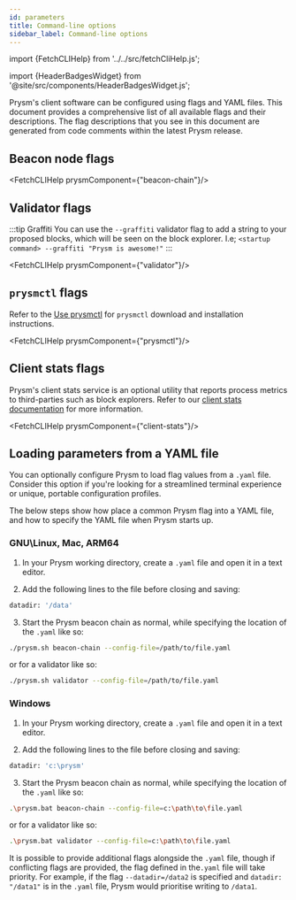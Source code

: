 ```yaml
---
id: parameters
title: Command-line options
sidebar_label: Command-line options
---
```


import {FetchCLIHelp} from '../../src/fetchCliHelp.js';

import {HeaderBadgesWidget} from '@site/src/components/HeaderBadgesWidget.js';

<HeaderBadgesWidget commaDelimitedContributors="Raul,James" />

Prysm's client software can be configured using flags and YAML files. This document provides a comprehensive list of all available flags and their descriptions. The flag descriptions that you see in this document are generated from code comments within the latest Prysm release.

## Beacon node flags

<FetchCLIHelp prysmComponent={"beacon-chain"}/>

## Validator flags

:::tip Graffiti
You can use the `--graffiti` validator flag to add a string to your proposed blocks, which will be seen on the block explorer. I.e; `<startup command> --graffiti "Prysm is awesome!"`
:::

<FetchCLIHelp prysmComponent={"validator"}/>

## `prysmctl` flags

Refer to the [Use prysmctl](prysmctl.md) for `prysmctl` download and installation instructions.

<FetchCLIHelp prysmComponent={"prysmctl"}/>

## Client stats flags

Prysm's client stats service is an optional utility that reports process metrics to third-parties such as block explorers. Refer to our [client stats documentation](/prysm/docs/prysm-usage/client-stats) for more information.

<FetchCLIHelp prysmComponent={"client-stats"}/>

## Loading parameters from a YAML file

You can optionally configure Prysm to load flag values from a `.yaml` file. Consider this option if you're looking for a streamlined terminal experience or unique, portable configuration profiles.

The below steps show how place a common Prysm flag into a YAML file, and how to specify the YAML file when Prysm starts up.

### GNU\Linux, Mac, ARM64

1. In your Prysm working directory, create a `.yaml` file and open it in a text editor.

2. Add the following lines to the file before closing and saving:
```sh
datadir: '/data'
```

3. Start the Prysm beacon chain as normal, while specifying the location of the `.yaml` like so:
```sh
./prysm.sh beacon-chain --config-file=/path/to/file.yaml
```
or for a validator like so:
```sh
./prysm.sh validator --config-file=/path/to/file.yaml
```

### Windows

1. In your Prysm working directory, create a `.yaml` file and open it in a text editor.

2. Add the following lines to the file before closing and saving:
```sh
datadir: 'c:\prysm'
```

3. Start the Prysm beacon chain as normal, while specifying the location of the `.yaml` like so:
```sh
.\prysm.bat beacon-chain --config-file=c:\path\to\file.yaml
```
or for a validator like so:
```sh
.\prysm.bat validator --config-file=c:\path\to\file.yaml
```

It is possible to provide additional flags alongside the `.yaml` file, though if conflicting flags are provided, the flag defined in the`.yaml` file will take priority. For example, if the flag `--datadir=/data2` is specified and `datadir: "/data1"` is in the `.yaml` file, Prysm would prioritise writing to `/data1`.


